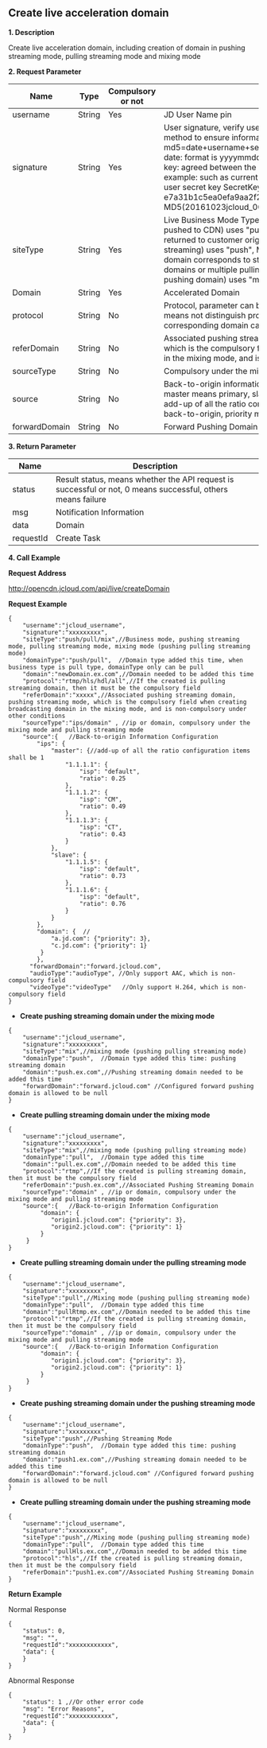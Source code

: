 ## **Create live acceleration domain**

**1. Description**

Create live acceleration domain, including creation of domain in pushing streaming mode, pulling streaming mode and mixing mode

**2. Request Parameter**

| Name           | Type   | Compulsory or not | Description                                                         |
| -------------- | ------ | -------- | ------------------------------------------------------------ |
| username       | String | Yes       | JD User Name pin                                                |
| signature      | String | Yes       | User signature, verify user's identity information through md5 method to ensure information security. </br>md5=date+username+secret key SecretKey; </br>date: format is yyyymmdd; username: JD user name pin; secret key: agreed between the Parties; </br>example: such as current date 2016-10-23, user pin: jcloud_00, user secret key SecretKey: e7a31b1c5ea0efa9aa2f29c6559f7d61, then the signature is MD5(20161023jcloud_00e7a31b1c5ea0efa9aa2f29c6559f7d61) |
| siteType | String | Yes | Live Business Mode Type, Pushing Streaming Mode (Streamer is pushed to CDN) uses "push", Pulling Streaming Mode (CDN is returned to customer origin server for broadcasting in pulling streaming) uses "push", Mixing Mode (One pushing streaming domain corresponds to statuses such as multiple broadcasting domains or multiple pulling streaming domains and forward pushing domain) uses "mix" |
|Domain | String | Yes | Accelerated Domain|
|protocol | String |No| Protocol, parameter can be all, rtmp, hdl (namely, http-flv), hls; all means not distinguish protocols, when protocol is all, the corresponding domain can be directly converted to rtmp, hls, flv|
|referDomain | String |No |Associated pushing streaming domain, pushing streaming mode, which is the compulsory field when creating broadcasting domain in the mixing mode, and is non-compulsory under other conditions|
|sourceType | String |No|Compulsory under the mixing mode and pulling streaming mode |
|source | String |No |Back-to-origin information configuration, upon ip back-to-origin, master means primary, slave means slave, ratio means weight, add-up of all the ratio configuration items shall be 1; upon domain back-to-origin, priority means priority |
|forwardDomain| String |No|Forward Pushing Domain |
 
**3. Return Parameter**

| **Name** | **Description**                                                  |
| -------- | --------------------------------------------------------- |
| status   | Result status, means whether the API request is successful or not, 0 means successful, others means failure |
| msg      | Notification Information |
| data     | Domain  |
| requestId| Create Task|
 
**4. Call Example**

 **Request Address**

http://opencdn.jcloud.com/api/live/createDomain

 **Request Example**

```
{
    "username":"jcloud_username",
    "signature":"xxxxxxxxx",
    "siteType":"push/pull/mix",//Business mode, pushing streaming mode, pulling streaming mode, mixing mode (pushing pulling streaming mode)
    "domainType":"push/pull",  //Domain type added this time, when business type is pull type, domainType only can be pull
    "domain":"newDomain.ex.com",//Domain needed to be added this time
    "protocol":"rtmp/hls/hdl/all",//If the created is pulling streaming domain, then it must be the compulsory field
    "referDomain":"xxxxx",//Associated pushing streaming domain, pushing streaming mode, which is the compulsory field when creating broadcasting domain in the mixing mode, and is non-compulsory under other conditions
    "sourceType":"ips/domain" , //ip or domain, compulsory under the mixing mode and pulling streaming mode
    "source":{   //Back-to-origin Information Configuration
        "ips": {
            "master": {//add-up of all the ratio configuration items shall be 1
                "1.1.1.1": {
                    "isp": "default",
                    "ratio": 0.25
                },
                "1.1.1.2": {
                    "isp": "CM",
                    "ratio": 0.49
                },
                "1.1.1.3": {
                    "isp": "CT",
                    "ratio": 0.43
                }
            },
            "slave": {
                "1.1.1.5": {
                    "isp": "default",
                    "ratio": 0.73
                },
                "1.1.1.6": {
                    "isp": "default",
                    "ratio": 0.76
                }
            }
        },
        "domain": {  //
            "a.jd.com": {"priority": 3},
            "c.jd.com": {"priority": 1}
         }
        }, 
      "forwardDomain":"forward.jcloud.com",
      "audioType":"audioType", //Only support AAC, which is non-compulsory field
      "videoType":"videoType"   //Only support H.264, which is non-compulsory field
}
```

- **Create pushing streaming domain under the mixing mode**
```
{
    "username":"jcloud_username",
    "signature":"xxxxxxxxx",
    "siteType":"mix",//mixing mode (pushing pulling streaming mode)
    "domainType":"push",  //Domain type added this time: pushing streaming domain
    "domain":"push.ex.com",//Pushing streaming domain needed to be added this time
    "forwardDomain":"forward.jcloud.com" //Configured forward pushing domain is allowed to be null
}
```

-  **Create pulling streaming domain under the mixing mode**
```
{
    "username":"jcloud_username",
    "signature":"xxxxxxxxx",
    "siteType":"mix",//mixing mode (pushing pulling streaming mode)
    "domainType":"pull",  //Domain type added this time
    "domain":"pull.ex.com",//Domain needed to be added this time
    "protocol":"rtmp",//If the created is pulling streaming domain, then it must be the compulsory field
    "referDomain":"push.ex.com",//Associated Pushing Streaming Domain
    "sourceType":"domain" , //ip or domain, compulsory under the mixing mode and pulling streaming mode
    "source":{   //Back-to-origin Information Configuration
         "domain": {  
            "origin1.jcloud.com": {"priority": 3},
            "origin2.jcloud.com": {"priority": 1}
         }
     }
}
```

- **Create pulling streaming domain under the pulling streaming mode**
```
{
    "username":"jcloud_username",
    "signature":"xxxxxxxxx",
    "siteType":"pull",//Mixing mode (pushing pulling streaming mode)
    "domainType":"pull",  //Domain type added this time
    "domain":"pullRtmp.ex.com",//Domain needed to be added this time
    "protocol":"rtmp",//If the created is pulling streaming domain, then it must be the compulsory field
    "sourceType":"domain" , //ip or domain, compulsory under the mixing mode and pulling streaming mode
    "source":{   //Back-to-origin Information Configuration
         "domain": {  
            "origin1.jcloud.com": {"priority": 3},
            "origin2.jcloud.com": {"priority": 1}
         }
     }
}
```

- **Create pushing streaming domain under the pushing streaming mode**
```
{
    "username":"jcloud_username",
    "signature":"xxxxxxxxx",
    "siteType":"push",//Pushing Streaming Mode
    "domainType":"push",  //Domain type added this time: pushing streaming domain
    "domain":"push1.ex.com",//Pushing streaming domain needed to be added this time
    "forwardDomain":"forward.jcloud.com" //Configured forward pushing domain is allowed to be null
}
```

- **Create pulling streaming domain under the pushing streaming mode**
```
{
    "username":"jcloud_username",
    "signature":"xxxxxxxxx",
    "siteType":"push",//Mixing mode (pushing pulling streaming mode)
    "domainType":"pull",  //Domain type added this time
    "domain":"pullHls.ex.com",//Domain needed to be added this time
    "protocol":"hls",//If the created is pulling streaming domain, then it must be the compulsory field
    "referDomain":"push1.ex.com"//Associated Pushing Streaming Domain
}
```

**Return Example**

Normal Response
```
{
    "status": 0,
    "msg": "",
    "requestId":"xxxxxxxxxxxx",
    "data": {
    }
}
```
Abnormal Response
```
{
    "status": 1 ,//Or other error code
    "msg": "Error Reasons",
    "requestId":"xxxxxxxxxxxx",
    "data": {
    }
}
```
